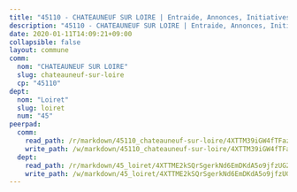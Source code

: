 ```yaml
---
title: "45110 - CHATEAUNEUF SUR LOIRE | Entraide, Annonces, Initiatives"
description: "45110 - CHATEAUNEUF SUR LOIRE | Entraide, Annonces, Initiatives"
date: 2020-01-11T14:09:21+09:00
collapsible: false
layout: commune
comm:
  nom: "CHATEAUNEUF SUR LOIRE"
  slug: chateauneuf-sur-loire
  cp: "45110"
dept:
  nom: "Loiret"
  slug: loiret
  num: "45"
peerpad:
  comm:
    read_path: /r/markdown/45110_chateauneuf-sur-loire/4XTTM39iGW4fTFaz8Pf3nYHR2nyhrSZAFW2JAWSvBVE2JSFmT
    write_path: /w/markdown/45110_chateauneuf-sur-loire/4XTTM39iGW4fTFaz8Pf3nYHR2nyhrSZAFW2JAWSvBVE2JSFmT-K3TgUqKkd7FEnBD4kiFXksGiKbtmB9qV4oDsYZEvvHayZQVqJGnf7psREo2WiydkY8TkpyqPWCuQZfK1rSv6Kq1dzziT9Y42yW1mKXPQdsMwjLzCRMXFDDhjUu97SEvoZxEJCF29
  dept:
    read_path: /r/markdown/45_loiret/4XTTME2kSQrSgerkNd6EmDKdA5o9jfzUG2SAG8C2qVYb3YXN4
    write_path: /w/markdown/45_loiret/4XTTME2kSQrSgerkNd6EmDKdA5o9jfzUG2SAG8C2qVYb3YXN4-K3TgULpEDoP6p5UphGUnEGQQDb2AQTj81Z2trE1ZVsdtBZSXUbkVLE9oEias3DdMz5vmgxRH8ErfnuyVj2VYfJxxhBMoq5ZxQCDrb2jTVFkww5uEThgDKwT8pF9LfJGTpqNraKjJ
---
```


